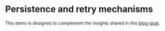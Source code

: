 # Persistence and retry mechanisms

This demo is designed to complement the insights shared in this [blog-post](https://axoflow.com/opentelemetry-collector-persistence-and-retry-mechanisms-under-the-hood/).
